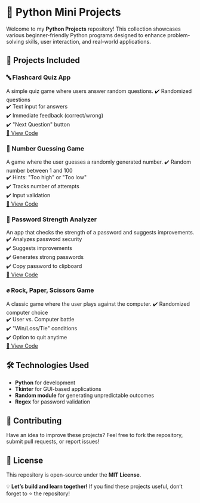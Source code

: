 # 🚀 Python Mini Projects

Welcome to my **Python Projects** repository! This collection showcases various beginner-friendly Python programs designed to enhance problem-solving skills, user interaction, and real-world applications.

## 📌 Projects Included

### 🔤 Flashcard Quiz App
A simple quiz game where users answer random questions.
✔️ Randomized questions  
✔️ Text input for answers  
✔️ Immediate feedback (correct/wrong)  
✔️ "Next Question" button  
[🔗 View Code]()

### 🔢 Number Guessing Game
A game where the user guesses a randomly generated number.
✔️ Random number between 1 and 100  
✔️ Hints: "Too high" or "Too low"  
✔️ Tracks number of attempts  
✔️ Input validation  
[🔗 View Code]()

### 🔑 Password Strength Analyzer
An app that checks the strength of a password and suggests improvements.
✔️ Analyzes password security  
✔️ Suggests improvements  
✔️ Generates strong passwords  
✔️ Copy password to clipboard  
[🔗 View Code]()

### ✊ Rock, Paper, Scissors Game
A classic game where the user plays against the computer.
✔️ Randomized computer choice  
✔️ User vs. Computer battle  
✔️ "Win/Loss/Tie" conditions  
✔️ Option to quit anytime  \
[🔗 View Code]()

## 🛠 Technologies Used
- **Python** for development  
- **Tkinter** for GUI-based applications  
- **Random module** for generating unpredictable outcomes  
- **Regex** for password validation  

## 🤝 Contributing
Have an idea to improve these projects? Feel free to fork the repository, submit pull requests, or report issues!

## 📜 License
This repository is open-source under the **MIT License**.

💡 **Let’s build and learn together!** If you find these projects useful, don’t forget to ⭐ the repository!
